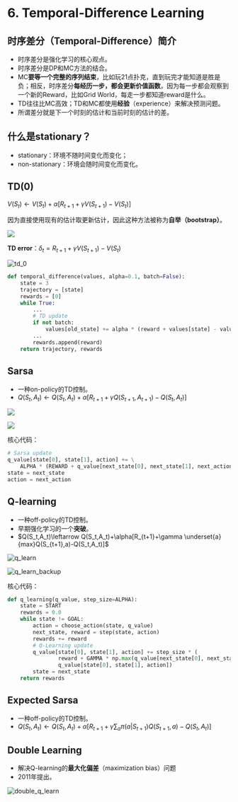 # 6. Temporal-Difference Learning

## 时序差分（Temporal-Difference）简介

- 时序差分是强化学习的核心观点。
- 时序差分是DP和MC方法的结合。
- MC**要等一个完整的序列结束**，比如玩21点扑克，直到玩完才能知道是胜是负；相反，时序差分**每经历一步，都会更新价值函数**，因为每一步都会观察到一个新的Reward，比如Grid World，每走一步都知道reward是什么。
- TD往往比MC高效；TD和MC都使用**经验**（experience）来解决预测问题。
- 所谓差分就是下一个时刻的估计和当前时刻的估计的差。

## 什么是stationary？

- stationary：环境不随时间变化而变化；
- non-stationary：环境会随时间变化而变化。

## TD(0)

$V(S_t)\leftarrow V(S_t)+\alpha[R_{t+1}+\gamma V(S_{t+1})-V(S_t)]$

因为直接使用现有的估计取更新估计，因此这种方法被称为**自举（bootstrap）**。

![](../res/td0_est.png)

**TD error**：$\delta_t = R_{t+1}+\gamma V(S_{t+1})-V(S_t)$

![td_0](../res/td_0.png)

```python
def temporal_difference(values, alpha=0.1, batch=False):
    state = 3
    trajectory = [state]
    rewards = [0]
    while True:
        ...
        # TD update
        if not batch:
            values[old_state] += alpha * (reward + values[state] - values[old_state])
        ...
        rewards.append(reward)
    return trajectory, rewards
```

## Sarsa

- 一种on-policy的TD控制。
- $Q(S_t,A_t)\leftarrow Q(S_t,A_t)+\alpha[R_{t+1}+\gamma Q(S_{t+1},A_{t+1})-Q(S_t,A_t)]$

![](../res/sarsa_est.png)

![](../res/sarsa_backup.png)

核心代码：

```python
# Sarsa update
q_value[state[0], state[1], action] += \
    ALPHA * (REWARD + q_value[next_state[0], next_state[1], next_action] - q_value[state[0], state[1], action])
state = next_state
action = next_action
```

## Q-learning

- 一种off-policy的TD控制。
- 早期强化学习的一个**突破**。
- $Q(S_t,A_t)\leftarrow Q(S_t,A_t)+\alpha[R_{t+1}+\gamma \underset{a}{max}Q(S_{t+1},a)-Q(S_t,A_t)]$

![q_learn](../res/q_learn.png)

![q_learn_backup](../res/q_learn_backup.png)

核心代码：

```python
def q_learning(q_value, step_size=ALPHA):
    state = START
    rewards = 0.0
    while state != GOAL:
        action = choose_action(state, q_value)
        next_state, reward = step(state, action)
        rewards += reward
        # Q-Learning update
        q_value[state[0], state[1], action] += step_size * (
                reward + GAMMA * np.max(q_value[next_state[0], next_state[1], :]) -
                q_value[state[0], state[1], action])
        state = next_state
    return rewards
```

## Expected Sarsa

- 一种off-policy的TD控制。
- $Q(S_t,A_t)\leftarrow Q(S_t,A_t) + \alpha[R_{t+1} + \gamma\sum_a\pi(a|S_{t+1})Q(S_{t+1}, a)-Q(S_t,A_t)]$

## Double Learning

- 解决Q-learning的**最大化偏差**（maximization bias）问题
- 2011年提出。

![double_q_learn](../res/double_q_learn.png)
